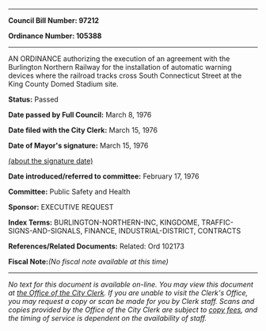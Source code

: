 

********

**Council Bill Number: 97212**
   
**Ordinance Number: 105388**
********

 AN ORDINANCE authorizing the execution of an agreement with the Burlington Northern Railway for the installation of automatic warning devices where the railroad tracks cross South Connecticut Street at the King County Domed Stadium site.

**Status:** Passed
   
**Date passed by Full Council:** March 8, 1976
   
**Date filed with the City Clerk:** March 15, 1976
   
**Date of Mayor's signature:** March 15, 1976
   
[(about the signature date)](/~public/approvaldate.htm)
   
   
   
**Date introduced/referred to committee:** February 17, 1976
   
**Committee:** Public Safety and Health
   
**Sponsor:** EXECUTIVE REQUEST
   
   
**Index Terms:** BURLINGTON-NORTHERN-INC, KINGDOME, TRAFFIC-SIGNS-AND-SIGNALS, FINANCE, INDUSTRIAL-DISTRICT, CONTRACTS

**References/Related Documents:** Related: Ord 102173

**Fiscal Note:**_(No fiscal note available at this time)_
********

_No text for this document is available on-line. You may view this document at [the Office of the City Clerk](http://www.seattle.gov/leg/clerk/contactUs.htm). If you are unable to visit the Clerk's Office, you may request a copy or scan be made for you by Clerk staff. Scans and copies provided by the Office of the City Clerk are subject to [copy fees](http://clerk.seattle.gov/~public/clerkfees.htm), and the timing of service is dependent on the availability of staff._

